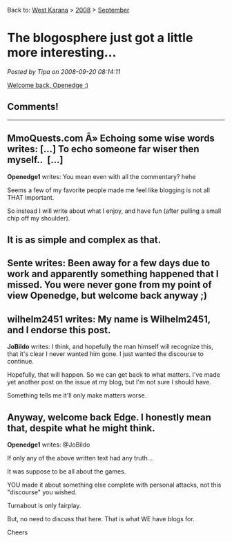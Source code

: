 Back to: [West Karana](/posts/westkarana.md) > [2008](/posts/2008/westkarana.md) > [September](./westkarana.md)
# The blogosphere just got a little more interesting...

*Posted by Tipa on 2008-09-20 08:14:11*

[Welcome back, Openedge :)](http://simple-n-complex.blogspot.com/2008/09/you-are-really-not-that-important.html)

## Comments!
---
**MmoQuests.com Â» Echoing some wise words** writes: [...] To echo someone far wiser then myself..  [...]
---
**Openedge1** writes: You mean even with all the commentary? hehe

Seems a few of my favorite people made me feel like blogging is not all THAT important.

So instead I will write about what I enjoy, and have fun (after pulling a small chip off my shoulder).

It is as simple and complex as that.
---
**Sente** writes: Been away for a few days due to work and apparently something happened that I missed. You were never gone from my point of view Openedge, but welcome back anyway ;)
---
**wilhelm2451** writes: My name is Wilhelm2451, and I endorse this post.
---
**JoBildo** writes: I think, and hopefully the man himself will recognize this, that it's clear I never wanted him gone. I just wanted the discourse to continue.

Hopefully, that will happen. So we can get back to what matters. I've made yet another post on the issue at my blog, but I'm not sure I should have.

Something tells me it'll only make matters worse.

Anyway, welcome back Edge. I honestly mean that, despite what he might think.
---
**Openedge1** writes: @JoBildo

If only any of the above written text had any truth...

It was suppose to be all about the games. 

YOU made it about something else complete with personal attacks, not this "discourse" you wished.

Turnabout is only fairplay.

But, no need to discuss that here. That is what WE have blogs for.

Cheers
